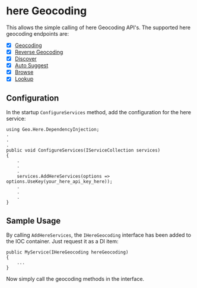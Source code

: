 # here Geocoding

This allows the simple calling of here Geocoding API's. The supported here geocoding endpoints are:
- [x] [Geocoding](https://developer.here.com/documentation/geocoding-search-api/dev_guide/topics/endpoint-geocode-brief.html)
- [x] [Reverse Geocoding](https://developer.here.com/documentation/geocoding-search-api/dev_guide/topics/endpoint-reverse-geocode-brief.html)
- [x] [Discover](https://developer.here.com/documentation/geocoding-search-api/dev_guide/topics/endpoint-discover-brief.html)
- [x] [Auto Suggest](https://developer.here.com/documentation/geocoding-search-api/dev_guide/topics/endpoint-autosuggest-brief.html)
- [x] [Browse](https://developer.here.com/documentation/geocoding-search-api/dev_guide/topics/endpoint-browse-brief.html)
- [x] [Lookup](https://developer.here.com/documentation/geocoding-search-api/dev_guide/topics/endpoint-lookup-brief.html)

## Configuration

In the startup `ConfigureServices` method, add the configuration for the here service:
```
using Geo.Here.DependencyInjection;
.
.
.
public void ConfigureServices(IServiceCollection services)
{
    .
    .
    .
    services.AddHereServices(options => options.UseKey(your_here_api_key_here));
    .
    .
    .
}
```

## Sample Usage

By calling `AddHereServices`, the `IHereGeocoding` interface has been added to the IOC container. Just request it as a DI item:
```
public MyService(IHereGeocoding hereGeocoding)
{
    ...
}
```

Now simply call the geocoding methods in the interface.